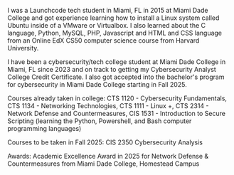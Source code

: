 I was a Launchcode tech student in Miami, FL in 2015 at Miami Dade College and got experience learning how to install a Linux system called Ubuntu inside of a VMware or Virtualbox. I also learned about the C language, Python, MySQL, PHP, Javascript and HTML and CSS language from an Online EdX CS50 computer science course from Harvard University.

I have been a cybersecurity/tech college student at Miami Dade College in Miami, FL since 2023 and on track to getting my Cybersecurity Analyst College Credit Certificate. I also got accepted into the bachelor's program for cybersecurity in Miami Dade College starting in Fall 2025. 

Courses already taken in college:
CTS 1120 - Cybersecurity Fundamentals,
CTS 1134 - Networking Technologies, 
CTS 1111 - Linux +,
CTS 2314 - Network Defense and Countermeasures,
CIS 1531 - Introduction to Secure Scripting (learning the Python, Powershell, and Bash computer programming languages)

Courses to be taken in Fall 2025:
CIS 2350 Cybersecurity Analysis

Awards:
Academic Excellence Award in 2025 for Network Defense & Countermeasures from Miami Dade College, Homestead Campus
